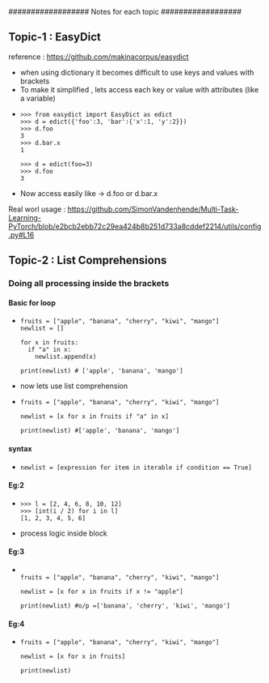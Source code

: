 ################## Notes for each topic ##################
## Topic-1 : EasyDict

reference : https://github.com/makinacorpus/easydict

* when using dictionary it becomes difficult to use keys and values with brackets
* To make it simplified , lets access each key or value with attributes (like a variable)
* ```  
  >>> from easydict import EasyDict as edict
  >>> d = edict({'foo':3, 'bar':{'x':1, 'y':2}})
  >>> d.foo
  3
  >>> d.bar.x
  1

  >>> d = edict(foo=3)
  >>> d.foo
  3

* Now access easily like -> d.foo  or d.bar.x

Real worl usage : https://github.com/SimonVandenhende/Multi-Task-Learning-PyTorch/blob/e2bcb2ebb72c29ea424b8b251d733a8cddef2214/utils/config.py#L16


## Topic-2 : List Comprehensions

### Doing all processing inside the brackets 
#### Basic for loop
* ```  
  fruits = ["apple", "banana", "cherry", "kiwi", "mango"]
  newlist = []

  for x in fruits:
    if "a" in x:
      newlist.append(x)

  print(newlist) # ['apple', 'banana', 'mango']

* now lets use list comprehension

* ```
  fruits = ["apple", "banana", "cherry", "kiwi", "mango"]

  newlist = [x for x in fruits if "a" in x]
  
  print(newlist) #['apple', 'banana', 'mango']
  
#### syntax 

* ```
  newlist = [expression for item in iterable if condition == True]

#### Eg:2 
* ```  
  >>> l = [2, 4, 6, 8, 10, 12]
  >>> [int(i / 2) for i in l]
  [1, 2, 3, 4, 5, 6]
  
* process logic inside block

#### Eg:3
* ```  

  fruits = ["apple", "banana", "cherry", "kiwi", "mango"]

  newlist = [x for x in fruits if x != "apple"]

  print(newlist) #o/p =['banana', 'cherry', 'kiwi', 'mango']
  
#### Eg:4

* ```    
  fruits = ["apple", "banana", "cherry", "kiwi", "mango"]

  newlist = [x for x in fruits]

  print(newlist)
